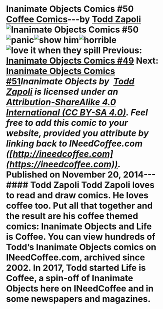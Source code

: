 # Inanimate Objects Comics #50 [Coffee Comics](https://ineedcoffee.com/section/coffee-comics/)---by [Todd Zapoli](https://ineedcoffee.com/by/todd-zapoli/)![Inanimate Objects Comics #50](https://ineedcoffee.com/images/posts/inanimate-objects-comics-50/Inanimate-Objects-Coffee-Comics640x400.jpg)![panic](https://ineedcoffee.com/assets/201439-cause-a-paniccc-650x325.CaM3cBxo_4KCjj.webp)![show him](https://ineedcoffee.com/assets/201438show-him-some-respect-650x325.iXpmF1AM_29TfJu.webp)![horrible](https://ineedcoffee.com/assets/201436horrible-series-of-events-650x325.C_bPhasf_cMJcR.webp)![love it when they spill](https://ineedcoffee.com/assets/201435-love-it-when-they-spill-youu-650x325.6qu3WrOd_1o6mYH.webp) Previous:  [Inanimate Objects Comics #49](https://ineedcoffee.com/inanimate-objects-comics-49/) Next: [Inanimate Objects Comics #51](https://ineedcoffee.com/inanimate-objects-comics-51/)_Inanimate Objects by  [Todd Zapoli](https://ineedcoffee.com/) is licensed under an  [Attribution-ShareAlike 4.0 International (CC BY-SA 4.0)](https://creativecommons.org/licenses/by-sa/4.0/). Feel free to add this comic to your website, provided you attribute by linking back to INeedCoffee.com ([http://ineedcoffee.com](https://ineedcoffee.com))._ Published on November 20, 2014--- #### Todd Zapoli Todd Zapoli loves to read and draw comics. He loves coffee too. Put all that together and the result are his coffee themed comics: Inanimate Objects and Life is Coffee. You can view hundreds of Todd’s Inanimate Objects comics on INeedCoffee.com, archived since 2002. In 2017, Todd started Life is Coffee, a spin-off of Inanimate Objects here on INeedCoffee and in some newspapers and magazines.